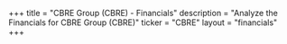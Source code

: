 +++
title = "CBRE Group (CBRE) - Financials"
description = "Analyze the Financials for CBRE Group (CBRE)"
ticker = "CBRE"
layout = "financials"
+++

